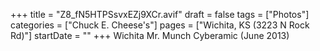+++
title = "Z8_fN5HTPSsvxEZj9XCr.avif"
draft = false
tags = ["Photos"]
categories = ["Chuck E. Cheese's"]
pages = ["Wichita, KS (3223 N Rock Rd)"]
startDate = ""
+++
Wichita Mr. Munch Cyberamic (June 2013)
